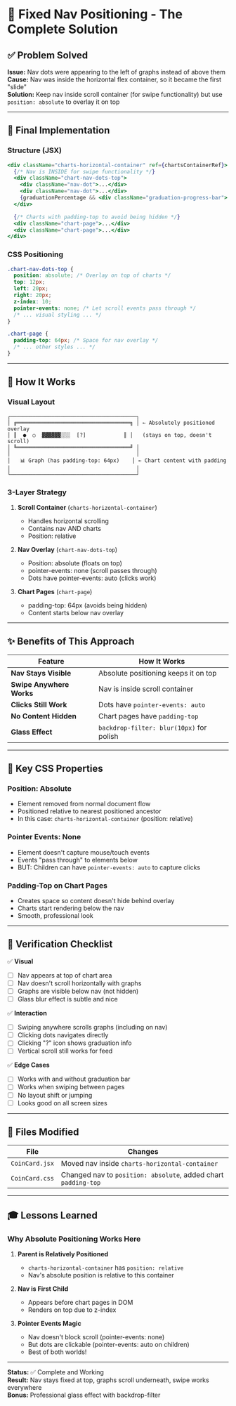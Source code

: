 # 🎯 Fixed Nav Positioning - The Complete Solution

## ✅ Problem Solved

**Issue:** Nav dots were appearing to the left of graphs instead of above them  
**Cause:** Nav was inside the horizontal flex container, so it became the first "slide"  
**Solution:** Keep nav inside scroll container (for swipe functionality) but use `position: absolute` to overlay it on top

---

## 🔧 Final Implementation

### Structure (JSX)
```jsx
<div className="charts-horizontal-container" ref={chartsContainerRef}>
  {/* Nav is INSIDE for swipe functionality */}
  <div className="chart-nav-dots-top">
    <div className="nav-dot">...</div>
    <div className="nav-dot">...</div>
    {graduationPercentage && <div className="graduation-progress-bar">...</div>}
  </div>

  {/* Charts with padding-top to avoid being hidden */}
  <div className="chart-page">...</div>
  <div className="chart-page">...</div>
</div>
```

### CSS Positioning
```css
.chart-nav-dots-top {
  position: absolute; /* Overlay on top of charts */
  top: 12px;
  left: 20px;
  right: 20px;
  z-index: 10;
  pointer-events: none; /* Let scroll events pass through */
  /* ... visual styling ... */
}

.chart-page {
  padding-top: 64px; /* Space for nav overlay */
  /* ... other styles ... */
}
```

---

## 🎨 How It Works

### Visual Layout
```
┌────────────────────────────────────────┐
│ ╔════════════════════════════════════╗ │ ← Absolutely positioned overlay
│ ║  ●  ○  ▓▓▓▓▓▓░░░  [?]            ║ │   (stays on top, doesn't scroll)
│ ╚════════════════════════════════════╝ │
│                                        │
│   📊 Graph (has padding-top: 64px)    │ ← Chart content with padding
│                                        │
└────────────────────────────────────────┘
```

### 3-Layer Strategy

1. **Scroll Container** (`charts-horizontal-container`)
   - Handles horizontal scrolling
   - Contains nav AND charts
   - Position: relative

2. **Nav Overlay** (`chart-nav-dots-top`)
   - Position: absolute (floats on top)
   - pointer-events: none (scroll passes through)
   - Dots have pointer-events: auto (clicks work)

3. **Chart Pages** (`chart-page`)
   - padding-top: 64px (avoids being hidden)
   - Content starts below nav overlay

---

## ✨ Benefits of This Approach

| Feature | How It Works |
|---------|--------------|
| **Nav Stays Visible** | Absolute positioning keeps it on top |
| **Swipe Anywhere Works** | Nav is inside scroll container |
| **Clicks Still Work** | Dots have `pointer-events: auto` |
| **No Content Hidden** | Chart pages have `padding-top` |
| **Glass Effect** | `backdrop-filter: blur(10px)` for polish |

---

## 🎯 Key CSS Properties

### Position: Absolute
- Element removed from normal document flow
- Positioned relative to nearest positioned ancestor
- In this case: `charts-horizontal-container` (position: relative)

### Pointer Events: None
- Element doesn't capture mouse/touch events
- Events "pass through" to elements below
- BUT: Children can have `pointer-events: auto` to capture clicks

### Padding-Top on Chart Pages
- Creates space so content doesn't hide behind overlay
- Charts start rendering below the nav
- Smooth, professional look

---

## 🧪 Verification Checklist

✅ **Visual**
- [ ] Nav appears at top of chart area
- [ ] Nav doesn't scroll horizontally with graphs
- [ ] Graphs are visible below nav (not hidden)
- [ ] Glass blur effect is subtle and nice

✅ **Interaction**
- [ ] Swiping anywhere scrolls graphs (including on nav)
- [ ] Clicking dots navigates directly
- [ ] Clicking "?" icon shows graduation info
- [ ] Vertical scroll still works for feed

✅ **Edge Cases**
- [ ] Works with and without graduation bar
- [ ] Works when swiping between pages
- [ ] No layout shift or jumping
- [ ] Looks good on all screen sizes

---

## 📝 Files Modified

| File | Changes |
|------|---------|
| `CoinCard.jsx` | Moved nav inside `charts-horizontal-container` |
| `CoinCard.css` | Changed nav to `position: absolute`, added chart `padding-top` |

---

## 🎓 Lessons Learned

### Why Absolute Positioning Works Here

1. **Parent is Relatively Positioned**
   - `charts-horizontal-container` has `position: relative`
   - Nav's absolute position is relative to this container

2. **Nav is First Child**
   - Appears before chart pages in DOM
   - Renders on top due to z-index

3. **Pointer Events Magic**
   - Nav doesn't block scroll (pointer-events: none)
   - But dots are clickable (pointer-events: auto on children)
   - Best of both worlds!

---

**Status:** ✅ Complete and Working  
**Result:** Nav stays fixed at top, graphs scroll underneath, swipe works everywhere  
**Bonus:** Professional glass effect with backdrop-filter
